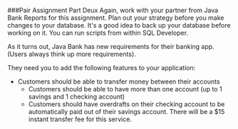 <!--djw:done-->
###Pair Assignment Part Deux
Again, work with your partner from Java Bank Reports for this assignment. Plan out your strategy before you make changes to your database. It's a good idea to back up your database before working on it. You can run scripts from within SQL Developer.

As it turns out, Java Bank has new requirements for their banking app. (Users always think up more requirements).

They need you to add the following features to your application:
* Customers should be able to transfer money between their accounts
    * Customers should be able to have more than one account (up to 1 savings and 1 checking account)
    * Customers should have overdrafts on their checking account to be automatically paid out of their savings account. There will be a $15 instant transfer fee for this service.